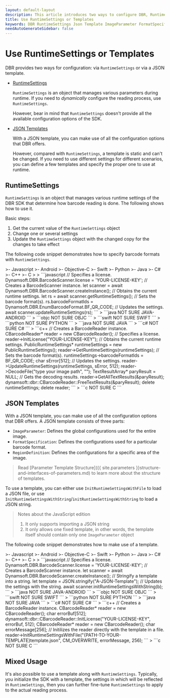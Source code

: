 ```yaml
---   
layout: default-layout
description: This article introduces two ways to configure DBR, RuntimeSettings and Json template, and their syntax rules.
title: Use RuntimeSettings or Templates
keywords: DBR RuntimeSettings Json Template ImageParameter FormatSpecification
needAutoGenerateSidebar: false
---
```


# Use RuntimeSettings or Templates

DBR provides two ways for configuration: via `RuntimeSettings` or via a JSON template.

* [RuntimeSettings](#runtimesettings)

  `RuntimeSettings` is an object that manages various parameters during runtime. If you need to *dynamically* configure the reading process, use `RuntimeSettings`.

  However, bear in mind that `RuntimeSettings` doesn't provide all the available configuration options of the SDK.

* [JSON Templates](#json-template)

  With a JSON template, you can make use of all the configuration options that DBR offers.
  
  However, compared with `RuntimeSettings`, a template is static and can't be changed. If you need to use different settings for different scenarios, you can define a few templates and specify the proper one to use at runtime.

## RuntimeSettings

`RuntimeSettings` is an object that manages various runtime settings of the DBR SDK that determine how barcode reading is done. The following shows how to use it.

Basic steps:

1. Get the current value of the `RuntimeSettings` object
2. Change one or several settings
3. Update the `RuntimeSettings` object with the changed copy for the changes to take effect

The following code snippet demonstrates how to specify barcode formats with `RuntimeSettings`.  

<div class="sample-code-prefix template2"></div>
   >- Javascript
   >- Android
   >- Objective-C
   >- Swift
   >- Python
   >- Java
   >- C#
   >- C++
   >- C
   >
>
```javascript
// Specifies a license.
Dynamsoft.DBR.BarcodeScanner.license = 'YOUR-LICENSE-KEY';
// Creates a BarcodeScanner instance.
let scanner = await Dynamsoft.DBR.BarcodeScanner.createInstance();
// Obtains the current runtime settings.
let rs = await scanner.getRuntimeSettings();
// Sets the barcode format(s).
rs.barcodeFormatIds = Dynamsoft.DBR.EnumBarcodeFormat.BF_QR_CODE;
// Updates the settings.
await scanner.updateRuntimeSettings(rs);
```
>
```java
NOT SURE JAVA-ANDROID
```
>
```objc
NOT SURE OBJC
```
>
```swift
NOT SURE SWIFT
```
>
```python
NOT SURE PYTHON
```
>
```java
NOT SURE JAVA
```
>
```c#
NOT SURE C#
```
>
```c++
// Creates a BarcodeReader instance.
CBarcodeReader* reader = new CBarcodeReader();
// Specifies a license.
reader->InitLicense("YOUR-LICENSE-KEY");
// Obtains the current runtime settings.
PublicRuntimeSettings* runtimeSettings = new PublicRuntimeSettings();
reader->GetRuntimeSettings(runtimeSettings);
// Sets the barcode format(s).
runtimeSettings->barcodeFormatIds = BF_QR_CODE;
char sError[512];
// Updates the settings.
reader->UpdateRuntimeSettings(runtimeSettings, sError, 512);
reader->DecodeFile("type your image path", "");
TextResultArray* paryResult = NULL;
// Gets the decoding results.
reader->GetAllTextResults(&paryResult);
dynamsoft::dbr::CBarcodeReader::FreeTextResults(&paryResult);
delete runtimeSettings;
delete reader;
```
>
```c
NOT SURE C
```

## JSON Templates

With a JSON template, you can make use of all the configuration options that DBR offers. A JSON template consists of three parts:

* `ImageParameter`: Defines the global configurations used for the entire image.
* `FormatSpecification`: Defines the configurations used for a particular barcode format.
* `RegionDefinition`: Defines the configurations for a specific area of the image.

> Read [Parameter Template Structure]({{ site.parameters }}structure-and-interfaces-of-parameters.md) to learn more about the structure of templates.

To use a template, you can either use `InitRuntimeSettingsWithFile` to load a JSON file, or use `InitRuntimeSettingsWithString`/`initRuntimeSettingsWithString` to load a JSON string.

> Notes about the JavaScript edition
>
> 1. It only supports importing a JSON string
> 2. It only allows one fixed template, in other words, the template itself should contain only one `ImageParameter` object 

The following code snippet demonstrates how to make use of a template.  

<div class="sample-code-prefix template2"></div>
   >- Javascript
   >- Android
   >- Objective-C
   >- Swift
   >- Python
   >- Java
   >- C#
   >- C++
   >- C
   >
>
```javascript
// Specifies a license.
Dynamsoft.DBR.BarcodeScanner.license = 'YOUR-LICENSE-KEY';
// Creates a BarcodeScanner instance.
let scanner = await Dynamsoft.DBR.BarcodeScanner.createInstance();
// Stringify a template into a string.
let template = JSON.stringify("A-JSON-Template");
// Updates the settings with the string.
await scanner.initRuntimeSettingsWithString(b);
```
>
```java
NOT SURE JAVA-ANDROID
```
>
```objc
NOT SURE OBJC
```
>
```swift
NOT SURE SWIFT
```
>
```python
NOT SURE PYTHON
```
>
```java
NOT SURE JAVA
```
>
```c#
NOT SURE C#
```
>
```c++
// Creates a BarcodeReader instance.
CBarcodeReader* reader = new CBarcodeReader();
char errorBuf[512];
dynamsoft::dbr::CBarcodeReader::InitLicense("YOUR-LICENSE-KEY", errorBuf, 512);
CBarcodeReader* reader = new CBarcodeReader();
char errorMessage[256];
// Initilizes the reader directly with the template in a file.
reader->InitRuntimeSettingsWithFile("{PATH-TO-YOUR-TEMPLATE}template.json", CM_OVERWRITE, errorMessage, 256);
```
>
```c
NOT SURE C
```

## Mixed Usage

It's also possible to use a template along with `RuntimeSettings`. Typically, you initialize the SDK with a template, the settings in which will be reflected in `RuntimeSettings`, then you can further fine-tune `RuntimeSettings` to apply to the actual reading process.

